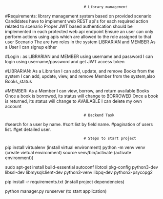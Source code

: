                                         # Library_management

#Requirements: library management system based on provided scenario Candidates have to implement web REST api's for each required 
              action related to scenario Proper JWT based authentication should be implemented in each protected web api endpoint
              Ensure an user can only perform actions using apis which are allowed to the role assigned to that user Scenario 
              The are two roles in the system LIBRARIAN and MEMBER  As a User I can signup either 


#Login : as LIBRARIAN and MEMBER using username and password I can login using username/password and get JWT access token 

#LIBRARIAN: As a Librarian I can add, update, and remove Books from the system I can add, update, view, and remove Member from the system,also Books_status 

#MEMBER: As a Member I can view, borrow, and return available Books Once a book is borrowed, its status will change to BORROWED Once a book is returned, 
        its status will change to AVAILABLE I can delete my own account

                                        # Backend Task

#search for a user by name.
#sort list by field name.
#pagination of users list.
#get detailed user.


                                        # Steps to start project

pip install virtualenv			    (install virtual environment)
python -m venv venv                 (create vietual environment)
source venv/bin/activate		    (activate environment))

sudo apt-get install build-essential autoconf libtool pkg-config python3-dev libssl-dev libmysqlclient-dev python3-venv libpq-dev python3-psycopg2

pip install -r requirements.txt		(install project dependencies)

python manager.py runserver		    (to start application)
